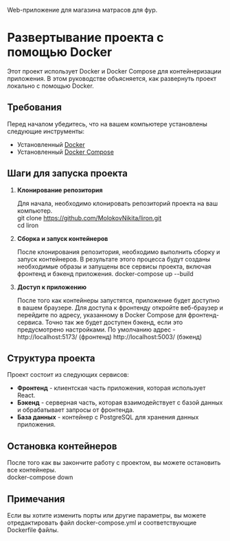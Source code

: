 Web-приложение для магазина матрасов для фур.

# Развертывание проекта с помощью Docker

Этот проект использует Docker и Docker Compose для контейнеризации приложения. В этом руководстве объясняется, как развернуть проект локально с помощью Docker.

## Требования

Перед началом убедитесь, что на вашем компьютере установлены следующие инструменты:

- Установленный [Docker](https://www.docker.com/get-started)<br />
- Установленный [Docker Compose](https://docs.docker.com/compose/install/)<br />

## Шаги для запуска проекта

1. **Клонирование репозитория**

   Для начала, необходимо клонировать репозиторий проекта на ваш компьютер.<br />
   git clone https://github.com/MolokovNikita/liron.git<br />
   cd liron<br />

3. **Сборка и запуск контейнеров**

   После клонирования репозитория, необходимо выполнить сборку и запуск контейнеров. В результате этого процесса будут созданы необходимые образы и запущены все сервисы проекта, включая фронтенд и бэкенд приложения.
   docker-compose up --build

5. **Доступ к приложению**

   После того как контейнеры запустятся, приложение будет доступно в вашем браузере. Для доступа к фронтенду откройте веб-браузер и перейдите по адресу, указанному в Docker Compose для фронтенд-сервиса. Точно так же будет доступен бэкенд, если это предусмотрено настройками.
   По умолчанию адрес - http://localhost:5173/ (фронтенд) http://localhost:5003/ (бэкенд)

## Структура проекта

Проект состоит из следующих сервисов:

- **Фронтенд** - клиентская часть приложения, которая использует React.
- **Бэкенд** - серверная часть, которая взаимодействует с базой данных и обрабатывает запросы от фронтенда.
- **База данных** - контейнер с PostgreSQL для хранения данных приложения.

## Остановка контейнеров

После того как вы закончите работу с проектом, вы можете остановить все контейнеры.<br />
docker-compose down<br />

## Примечания

Если вы хотите изменить порты или другие параметры, вы можете отредактировать файл docker-compose.yml и соответствующие Dockerfile файлы.

